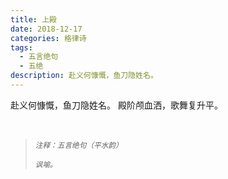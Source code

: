 ```yaml
---
title: 上殿
date: 2018-12-17
categories: 格律诗
tags:
  - 五言绝句
  - 五绝
description: 赴义何慷慨，鱼刀隐姓名。
---
```


赴义何慷慨，鱼刀隐姓名。
殿阶颅血洒，歌舞复升平。

<br/>
<blockquote>
<p><small><i>注释：五言绝句（平水韵）</i></small></p>
<p><small><i>讽喻。</i></small></p>
</blockquote>